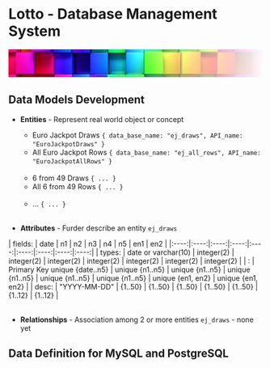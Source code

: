 # Lotto - Database Management System
![Logo egosanto.de](assets/images/documentation/logo.png)
## Data Models Development

- **Entities** - Represent real world object or concept
  - Euro Jackpot Draws ```{ data_base_name: "ej_draws", API_name: "EuroJackpotDraws" }```
  - All Euro Jackpot Rows ```{ data_base_name: "ej_all_rows", API_name: "EuroJackpotAllRows" }```
  <br>

  - 6 from 49 Draws ```{ ... }```
  - All 6 from 49 Rows ```{ ... }```
  <br>
  
  - ... ```{ ... }```
<br><br>

- **Attributes** - Furder describe an entity
```ej_draws```
<table>
|   fields:   | date | n1  | n2  | n3  | n4  | n5 | en1 | en2 | 
|:----:|:----:|:----:|:----:|:----:|:----:|:----:|:----:|:----:|
| types: | date or varchar(10) | integer(2) | integer(2) | integer(2) | integer(2) | integer(2) | integer(2) | integer(2) |
| : | Primary Key unique {date..n5} | unique {n1..n5} | unique {n1..n5} | unique {n1..n5} | unique {n1..n5} | unique {n1..n5} | unique {en1, en2} | unique {en1, en2} |
| desc: | "YYYY-MM-DD" | {1..50} | {1..50} | {1..50} | {1..50} | {1..50} | {1..12} | {1..12} |
<br><br>

- **Relationships** - Association among 2 or more entities
```ej_draws``` - none yet

## Data Definition for MySQL and PostgreSQL
